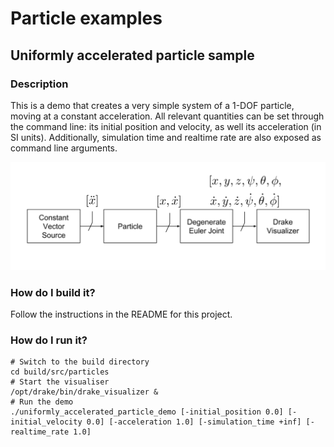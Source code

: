 # Particle examples

## Uniformly accelerated particle sample

### Description

This is a demo that creates a very simple system of a 1-DOF particle, moving at a constant acceleration.
All relevant quantities can be set through the command line: its initial position and velocity, as
well its acceleration (in SI units). Additionally, simulation time and realtime rate are also exposed
as command line arguments.

![demo diagram](docs/uniformly_accelerated_particle_diagram.png)

### How do I build it?

Follow the instructions in the README for this project.

### How do I run it?

```
# Switch to the build directory
cd build/src/particles
# Start the visualiser
/opt/drake/bin/drake_visualizer &
# Run the demo
./uniformly_accelerated_particle_demo [-initial_position 0.0] [-initial_velocity 0.0] [-acceleration 1.0] [-simulation_time +inf] [-realtime_rate 1.0]
```
